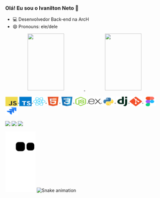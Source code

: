 ### Olá! Eu sou o Ivanilton Neto 👋

- 💻 Desenvolvedor Back-end na ArcH
- 😄 Pronouns: ele/dele

<div align="center">
  <a href="https://github.com/ivaniltonneto">
  <img height="180em" width="48%" src="https://github-readme-stats.vercel.app/api?username=ivaniltonneto&show_icons=true&theme=highcontrast&include_all_commits=true&count_private=true"/>
  <img height="180em" width="48%" src="https://github-readme-stats.vercel.app/api/top-langs/?username=ivaniltonneto&layout=compact&langs_count=7&theme=highcontrast"/>
</div>
  
 <div style="display: inline_block"><br>
  <img align="center" alt="Neto-Js" height="30" width="40" src="https://raw.githubusercontent.com/devicons/devicon/master/icons/javascript/javascript-original.svg">
  <img align="center" alt="Neto-Ts" height="30" width="40" src="https://raw.githubusercontent.com/devicons/devicon/master/icons/typescript/typescript-plain.svg">
  <img align="center" alt="Neto-React" height="30" width="40" src="https://raw.githubusercontent.com/devicons/devicon/master/icons/react/react-original.svg">
  <img align="center" alt="Neto-HTML" height="30" width="40" src="https://raw.githubusercontent.com/devicons/devicon/master/icons/html5/html5-original.svg">
  <img align="center" alt="Neto-CSS" height="30" width="40" src="https://raw.githubusercontent.com/devicons/devicon/master/icons/css3/css3-original.svg"> 
  <img align="center" alt="Neto-NodeJs" height="30" width="40" src="https://raw.githubusercontent.com/devicons/devicon/master/icons/nodejs/nodejs-original.svg">
  <img align="center" alt="Neto-Express" height="30" width="40" src="https://raw.githubusercontent.com/devicons/devicon/master/icons/express/express-original.svg">
  <img align="center" alt="Neto-Python" height="30" width="40" src="https://raw.githubusercontent.com/devicons/devicon/master/icons/python/python-original.svg">
  <img align="center" alt="Neto-Django" height="30" width="40" src="https://raw.githubusercontent.com/devicons/devicon/master/icons/django/django-plain.svg">
  <img align="center" alt="Neto-Git" height="30" width="40" src="https://raw.githubusercontent.com/devicons/devicon/master/icons/git/git-original.svg">
  <img align="center" alt="Neto-Figma" height="30" width="40" src="https://raw.githubusercontent.com/devicons/devicon/master/icons/figma/figma-original.svg">   
  <img align="center" alt="Neto-Jira" height="30" width="40" src="https://raw.githubusercontent.com/devicons/devicon/master/icons/jira/jira-original.svg">   
</div>
  <br>
<div>   
  <a href="https://instagram.com/ivanilton_neto" target="_blank"><img src="https://img.shields.io/badge/-Instagram-%23E4405F?style=for-the-badge&logo=instagram&logoColor=white" target="_blank"></a>  
  <a href = "mailto:ivaniltonnetodev@gmail.com"><img src="https://img.shields.io/badge/-Gmail-%23333?style=for-the-badge&logo=gmail&logoColor=white" target="_blank"></a>
  <a href="https://www.linkedin.com/in/ivanilton-neto-a712a379/" target="_blank"><img src="https://img.shields.io/badge/-LinkedIn-%230077B5?style=for-the-badge&logo=linkedin&logoColor=white" target="_blank"></a>  
    
  
  ![Snake animation](https://github.com/ivaniltonneto/ivaniltonneto/blob/output/github-contribution-grid-snake.svg)
  ![Snake animation](https://github.com/seu-usuário-aqui/ivaniltonneto/blob/output/github-contribution-grid-snake.svg)
</div>
